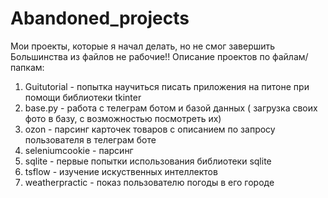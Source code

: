# Abandoned_projects
 Мои проекты, которые я начал делать, но не смог завершить
 Большинства из файлов не рабочие!!
Описание проектов по файлам/папкам:
1. Guitutorial - попытка научиться писать приложения на питоне при помощи библиотеки tkinter
2. base.py - работа с телеграм ботом и базой данных ( загрузка своих фото в базу, с возможностью посмотреть их)
3. ozon - парсинг карточек товаров с описанием по запросу пользователя в телеграм боте
4. seleniumcookie - парсинг
5. sqlite - первые попытки использования библиотеки sqlite
6. tsflow - изучение искуственных интеллектов
7. weatherpractic - показ пользователю погоды в его городе
